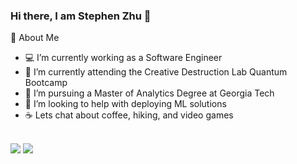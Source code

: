 ### Hi there, I am Stephen Zhu 👋


📘 About Me
- 💻 I’m currently working as a Software Engineer
- 🔭 I’m currently attending the Creative Destruction Lab Quantum Bootcamp
- 🌱 I’m pursuing a Master of Analytics Degree at Georgia Tech
- 🤔 I’m looking to help with deploying ML solutions 
- ☕ Lets chat about coffee, hiking, and video games


<br>
<a target="_blank" href="https://www.linkedin.com/in/steph-zhu/"><img src="https://img.shields.io/badge/-LinkedIn-0077B5?style=for-the-badge&logo=Linkedin&logoColor=white"></img></a>
<a target="_blank" href="mailto:stezhu@gatech.edu"><img src="https://img.shields.io/badge/-Email-D14836?style=for-the-badge&logo=Gmail&logoColor=white"></img></a>
<br>
  
